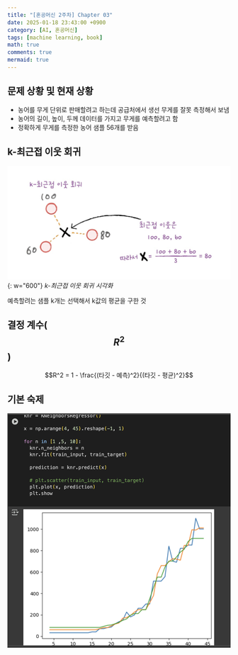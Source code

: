 ```yaml
---
title: "[혼공머신 2주차] Chapter 03"
date: 2025-01-18 23:43:00 +0900
category: [AI, 혼공머신]
tags: [machine learning, book]
math: true
comments: true
mermaid: true
---
```


## 문제 상황 및 현재 상황

- 농어를 무게 단위로 판매할려고 하는데 공급처에서 생선 무게를 잘못 측정해서 보냄
- 농어의 길이, 높이, 두께 데이터를 가지고 무게를 예측할려고 함
- 정확하게 무게를 측정한 농어 샘플 56개를 받음

## k-최근접 이웃 회귀

![alt](/assets/img/posts/AI/hm/2/1.jpeg){: w="600"}
_k-최근접 이웃 회귀 시각화_

예측할려는 샘플 k개는 선택해서 k값의 평균을 구한 것

## 결정 계수($$R^2$$)

$$R^2 = 1 - \frac{(타깃 - 예측)^2}{(타깃 - 평균)^2}$$


## 기본 숙제

![alt](/assets/img/posts/AI/hm/2/2.png)

